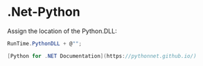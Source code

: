 # .Net-Python

Assign the location of the Python.DLL:

```csharp
RunTime.PythonDLL + @"";

[Python for .NET Documentation](https://pythonnet.github.io/)

